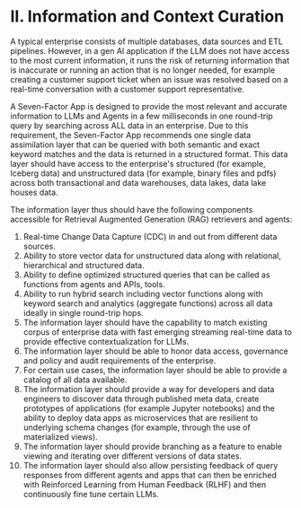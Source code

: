 # II. Information and Context Curation

A typical enterprise consists of multiple databases, data sources and ETL pipelines. However, in a gen AI application if the LLM does not have access to the most current information, it runs the risk of returning information that is inaccurate or running an action that is no longer needed, for example creating a customer support ticket when an issue was resolved based on a real-time conversation with a customer support representative.

A Seven-Factor App is designed to provide the most relevant and accurate information to LLMs and Agents in a few milliseconds in one round-trip query by searching across ALL data in an enterprise. Due to this requirement, the Seven-Factor App recommends one single data assimilation layer that can be queried with both semantic and exact keyword matches and the data is returned in a structured format.  This data layer should have access to the enterprise's structured (for example, Iceberg data) and unstructured data (for example, binary files and pdfs) across both transactional and data warehouses, data lakes, data lake houses data.&#x20;

The information layer thus should have the following components accessible for Retrieval Augmented Generation (RAG) retrievers and agents:

1. Real-time Change Data Capture (CDC) in and out from different data sources.
2. Ability to store vector data for unstructured data along with relational, hierarchical and structured data.
3. Ability to define optimized structured queries that can be called as functions from agents and APIs, tools.
4. Ability to run hybrid search including vector functions along with keyword search and analytics (aggregate functions) across all data ideally in single round-trip hops.
5. The information layer should have the capability to match existing corpus of enterprise data with fast emerging streaming real-time data to provide effective contextualization for LLMs.
6. The information layer should be able to honor data access, governance and policy and audit requirements of the enterprise.
7. For certain use cases, the information layer should be able to provide a catalog of all data available.
8. The information layer should provide a way for developers and data engineers to discover data through published meta data, create prototypes of applications (for example Jupyter notebooks) and the ability to deploy data apps as microservices that are resilient to underlying schema changes (for example, through the use of materialized views).
9. The information layer should provide branching as a feature to enable viewing and iterating over different versions of data states.
10. The information layer should also allow persisting feedback of query responses from different agents and apps that can then be enriched with Reinforced Learning from Human Feedback (RLHF) and then continuously fine tune certain LLMs.
